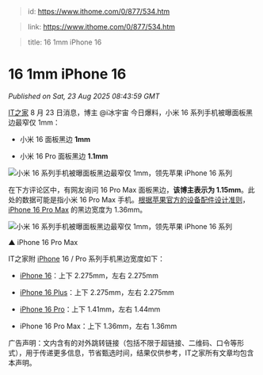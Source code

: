 > id: https://www.ithome.com/0/877/534.htm

> link: https://www.ithome.com/0/877/534.htm

> title: 16 1mm iPhone 16

# 16 1mm iPhone 16
_Published on Sat, 23 Aug 2025 08:43:59 GMT_

[IT之家](https://www.ithome.com/) 8 月 23 日消息，博主 @i冰宇宙 今日爆料，小米 16 系列手机被曝面板黑边最窄仅 1mm：

-   小米 16 面板黑边 **1mm**
    
-   小米 16 Pro 面板黑边 **1.1mm**
    

![](https://img.ithome.com/newsuploadfiles/2025/8/2244c44c-a80b-4890-8db7-4f410eb7a8b2.jpg?x-bce-process=image/format,f_auto "小米 16 系列手机被曝面板黑边最窄仅 1mm，领先苹果 iPhone 16 系列")

在下方评论区中，有网友询问 16 Pro Max 面板黑边，**该博主表示为 1.15mm**。此处的数据可能是指小米 16 Pro Max 手机。[根据苹果官方的设备配件设计准则](https://www.ithome.com/0/797/540.htm)，[iPhone 16 Pro Max](https://iphone.ithome.com/) 的黑边宽度为 1.36mm。

![](https://img.ithome.com/newsuploadfiles/2024/9/c373e334-2254-436f-ba67-97d91cbfcfdd.jpg?x-bce-process=image/format,f_auto "小米 16 系列手机被曝面板黑边最窄仅 1mm，领先苹果 iPhone 16 系列")

▲ iPhone 16 Pro Max

IT之家附 [iPhone](https://iphone.ithome.com/) 16 / Pro 系列手机黑边宽度如下：

-   [iPhone 16](https://iphone.ithome.com/)：上下 2.275mm，左右 2.275mm
    
-   [iPhone 16 Plus](https://iphone.ithome.com/)：上下 2.275mm，左右 2.275mm
    
-   [iPhone 16 Pro](https://iphone.ithome.com/)：上下 1.41mm，左右 1.44mm
    
-   iPhone 16 Pro Max：上下 1.36mm，左右 1.36mm
    

广告声明：文内含有的对外跳转链接（包括不限于超链接、二维码、口令等形式），用于传递更多信息，节省甄选时间，结果仅供参考，IT之家所有文章均包含本声明。
